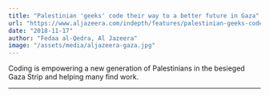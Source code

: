 ```yaml
---
title: "Palestinian 'geeks' code their way to a better future in Gaza"
url: "https://www.aljazeera.com/indepth/features/palestinian-geeks-code-future-gaza-181110115605269.html"
date: "2018-11-17"
author: "Fedaa al-Qedra, Al Jazeera"
image: "/assets/media/aljazeera-gaza.jpg"
---
```


Coding is empowering a new generation of Palestinians in the besieged Gaza Strip and helping many find work.

---
